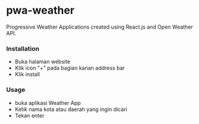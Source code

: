 # pwa-weather
Progressive Weather Applications created using React.js and Open Weather API.

### Installation
* Buka halaman website
* Klik icon "+" pada bagian kanan address bar 
* Klik install

### Usage
* buka aplikasi Weather App
* Ketik nama kota atau daerah yang ingin dicari
* Tekan enter
